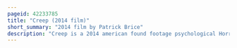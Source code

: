 ```yaml
---
pageid: 42233785
title: "Creep (2014 film)"
short_summary: "2014 film by Patrick Brice"
description: "Creep is a 2014 american found footage psychological Horror Film directed by Patrick Brice, his directorial Debut, from a Story by Brice and Mark Duplass, who both Star in the Film. Filmed as found Footage, Brice portrays a Videographer assigned to record an eccentric Client, played by Duplass. Creep was inspired by Brice's Experiences on Craigslist and the Films my Dinner with andre Misery and fatal Attraction. Brice and Duplass refined the Film's Story during Filming, which resulted in multiple Versions of each Scene and several alternate End Scenarios."
---
```

